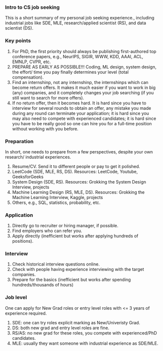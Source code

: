 ### Intro to CS job seeking

This is a short summary of my personal job seeking experience., including industrial jobs like SDE, MLE, research/applied scientist (RS), and data scientist (DS).

### Key points
1) For PhD, the first priority should always be publishing first-authored top conference papers, e.g., NeurIPS, SIGIR, WWW, KDD, AAAI, ACL, EMNLP, CVPR, etc.
2) PREPARE AS EARLY AS POSSIBLE!!! Coding, ML design, system design, the effort/ time you pay finally determines your level (total compensation).
3) Find an internshinp, not any internshinp, the internshinps which can become return offers. It makes it much easier if you want to work in big (any) companies, and it completely changes your job searching (if you still want to search for more offers).
4) If no return offer, then it becomes hard. It is hard since you have to interview for several rounds to obtain an offer, any mistake you made during any round can terminate your application; it is hard since you may also need to compete with experienced candidates; it is hard since you have to be really good so one can hire you for a full-time position without working with you before.

### Preparation
In short, one needs to prepare from a few perspectives, despite your own research/ industrial experiences.

1) Resume/CV. Send it to different people or pay to get it polished.
2) LeetCode (SDE, MLE, RS, DS). Resources: LeetCode, Youtube, GeeksforGeeks
3) System Design (SDE, RS). Resources: Grokking the System Design Interview, projects
4) Machine Learning Design (RS, MLE, DS). Resources: Grokking the Machine Learning Interview, Kaggle, projects
5) Others, e.g., SQL, statistics, probability, etc. 

### Application
1) Directly go to recruiter or hiring manager, if possible.
2) Find employers who can refer you.
3) Apply directly (inefficient but works after applying hundreds of positions).

### Interview
1) Check historical interview questions online.
2) Check with people having experience interviewing with the target companies.
3) Prepare for the basics (inefficient but works after spending hundreds/thousands of hours)

### Job level
One can apply for New Grad roles or entry level roles with <= 3 years of experience required. 

1) SDE: one can try roles explicit marking as New/Univeristy Grad.
2) DS: both new grad and entry level roles are fine.
3) RS/AS: no new grad for these roles, you compete with experienced/PhD candidates.
4) MLE: usually they want someone with industrial experience as SDE/MLE. 

